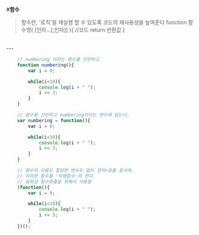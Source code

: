#**함수**
> 함수란, '로직'을 재실행 할 수 있도록 코드의 재사용성을 높여준다
> function 함수명( [인자...[,인자]] ){
>   //코드
>   return 반환값
>}

<br>
---

```javascript
    // numbering 이라는 함수를 선언하고
    function numbering(){
        var i = 0;

        while(i<10){
            console.log(i + " ");
            i += 3;
        }
    }

    // 함수를 선언하고 numbering이라는 변수에 담는다.
    var numbering = function(){
        var i = 0;

        while(i<10){
            console.log(i + " ");
            i += 3;
        }
    }

    // 함수의 이름도 할당한 변수도 없이 정의+호출 동시에.
    // 이러한 함수를 '익명함수'라 한다.
    // 일회성 함수호출을 위해서 사용함
    (function(){
        var i = 0;

        while(i<10){
            console.log(i + " ");
            i += 3;
        }
    })();
```
